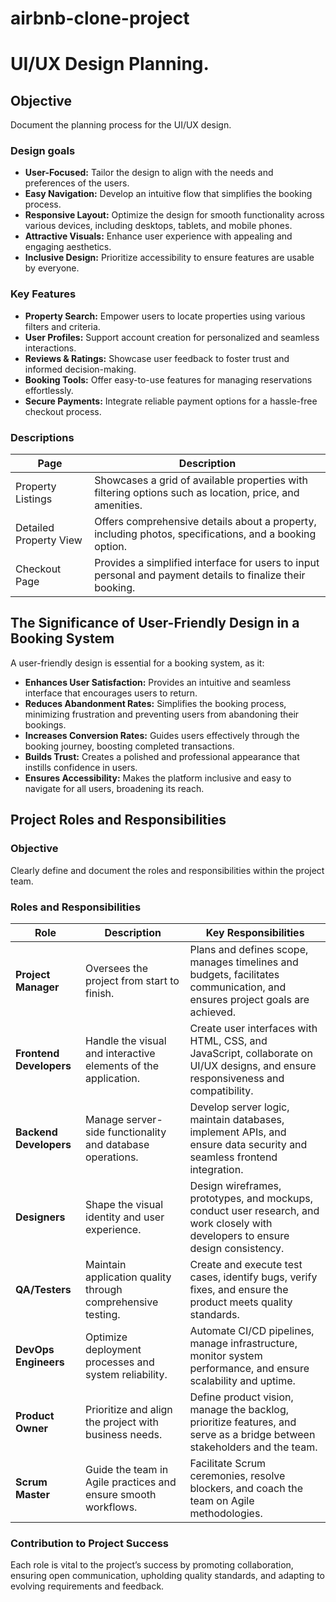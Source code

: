 # airbnb-clone-project
# UI/UX Design Planning.
## Objective
Document the planning process for the UI/UX design.
### Design goals
- **User-Focused:** Tailor the design to align with the needs and preferences of the users.  
- **Easy Navigation:** Develop an intuitive flow that simplifies the booking process.  
- **Responsive Layout:** Optimize the design for smooth functionality across various devices, including desktops, tablets, and mobile phones.  
- **Attractive Visuals:** Enhance user experience with appealing and engaging aesthetics.  
- **Inclusive Design:** Prioritize accessibility to ensure features are usable by everyone.
  
### Key Features  

- **Property Search:** Empower users to locate properties using various filters and criteria.  
- **User Profiles:** Support account creation for personalized and seamless interactions.  
- **Reviews & Ratings:** Showcase user feedback to foster trust and informed decision-making.  
- **Booking Tools:** Offer easy-to-use features for managing reservations effortlessly.  
- **Secure Payments:** Integrate reliable payment options for a hassle-free checkout process.

### Descriptions

| Page                  | Description                                                                                     |
|-----------------------|-------------------------------------------------------------------------------------------------|
| Property Listings     | Showcases a grid of available properties with filtering options such as location, price, and amenities. |
| Detailed Property View | Offers comprehensive details about a property, including photos, specifications, and a booking option. |
| Checkout Page         | Provides a simplified interface for users to input personal and payment details to finalize their booking. |

## The Significance of User-Friendly Design in a Booking System  

A user-friendly design is essential for a booking system, as it:  

- **Enhances User Satisfaction:** Provides an intuitive and seamless interface that encourages users to return.  
- **Reduces Abandonment Rates:** Simplifies the booking process, minimizing frustration and preventing users from abandoning their bookings.  
- **Increases Conversion Rates:** Guides users effectively through the booking journey, boosting completed transactions.  
- **Builds Trust:** Creates a polished and professional appearance that instills confidence in users.  
- **Ensures Accessibility:** Makes the platform inclusive and easy to navigate for all users, broadening its reach.

## Project Roles and Responsibilities  

### Objective  
Clearly define and document the roles and responsibilities within the project team.  

### Roles and Responsibilities  

| Role               | Description                                           | Key Responsibilities                                                                                   |
|--------------------|-------------------------------------------------------|-------------------------------------------------------------------------------------------------------|
| **Project Manager** | Oversees the project from start to finish.            | Plans and defines scope, manages timelines and budgets, facilitates communication, and ensures project goals are achieved. |
| **Frontend Developers** | Handle the visual and interactive elements of the application. | Create user interfaces with HTML, CSS, and JavaScript, collaborate on UI/UX designs, and ensure responsiveness and compatibility. |
| **Backend Developers** | Manage server-side functionality and database operations. | Develop server logic, maintain databases, implement APIs, and ensure data security and seamless frontend integration. |
| **Designers**        | Shape the visual identity and user experience.        | Design wireframes, prototypes, and mockups, conduct user research, and work closely with developers to ensure design consistency. |
| **QA/Testers**       | Maintain application quality through comprehensive testing. | Create and execute test cases, identify bugs, verify fixes, and ensure the product meets quality standards. |
| **DevOps Engineers**  | Optimize deployment processes and system reliability. | Automate CI/CD pipelines, manage infrastructure, monitor system performance, and ensure scalability and uptime. |
| **Product Owner**     | Prioritize and align the project with business needs. | Define product vision, manage the backlog, prioritize features, and serve as a bridge between stakeholders and the team. |
| **Scrum Master**      | Guide the team in Agile practices and ensure smooth workflows. | Facilitate Scrum ceremonies, resolve blockers, and coach the team on Agile methodologies. |

### Contribution to Project Success  
Each role is vital to the project’s success by promoting collaboration, ensuring open communication, upholding quality standards, and adapting to evolving requirements and feedback.  













